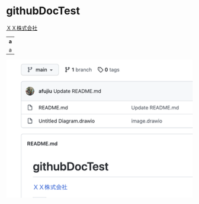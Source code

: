 # githubDocTest
<a href="/">ＸＸ株式会社</a>

<table>
  <tr><th>a</th></tr>
  <tr><td>a</td></tr>
</table>
<img src="image.png"/>

<object type="image/svg+xml" data="icon.svg" width="256" height="256"></object>

